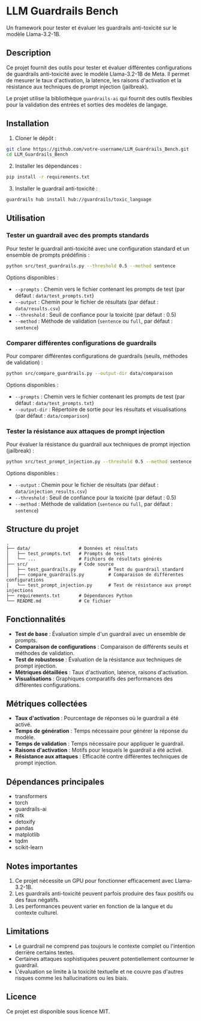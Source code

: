 # LLM Guardrails Bench

Un framework pour tester et évaluer les guardrails anti-toxicité sur le modèle Llama-3.2-1B.

## Description

Ce projet fournit des outils pour tester et évaluer différentes configurations de guardrails anti-toxicité avec le modèle Llama-3.2-1B de Meta. Il permet de mesurer le taux d'activation, la latence, les raisons d'activation et la résistance aux techniques de prompt injection (jailbreak).

Le projet utilise la bibliothèque `guardrails-ai` qui fournit des outils flexibles pour la validation des entrées et sorties des modèles de langage.

## Installation

1. Cloner le dépôt :
```bash
git clone https://github.com/votre-username/LLM_Guardrails_Bench.git
cd LLM_Guardrails_Bench
```

2. Installer les dépendances :
```bash
pip install -r requirements.txt
```

3. Installer le guardrail anti-toxicité :
```bash
guardrails hub install hub://guardrails/toxic_language
```

## Utilisation

### Tester un guardrail avec des prompts standards

Pour tester le guardrail anti-toxicité avec une configuration standard et un ensemble de prompts prédéfinis :

```bash
python src/test_guardrails.py --threshold 0.5 --method sentence
```

Options disponibles :
- `--prompts` : Chemin vers le fichier contenant les prompts de test (par défaut : `data/test_prompts.txt`)
- `--output` : Chemin pour le fichier de résultats (par défaut : `data/results.csv`)
- `--threshold` : Seuil de confiance pour la toxicité (par défaut : 0.5)
- `--method` : Méthode de validation (`sentence` ou `full`, par défaut : `sentence`)

### Comparer différentes configurations de guardrails

Pour comparer différentes configurations de guardrails (seuils, méthodes de validation) :

```bash
python src/compare_guardrails.py --output-dir data/comparaison
```

Options disponibles :
- `--prompts` : Chemin vers le fichier contenant les prompts de test (par défaut : `data/test_prompts.txt`)
- `--output-dir` : Répertoire de sortie pour les résultats et visualisations (par défaut : `data/comparison`)

### Tester la résistance aux attaques de prompt injection

Pour évaluer la résistance du guardrail aux techniques de prompt injection (jailbreak) :

```bash
python src/test_prompt_injection.py --threshold 0.5 --method sentence
```

Options disponibles :
- `--output` : Chemin pour le fichier de résultats (par défaut : `data/injection_results.csv`)
- `--threshold` : Seuil de confiance pour la toxicité (par défaut : 0.5)
- `--method` : Méthode de validation (`sentence` ou `full`, par défaut : `sentence`)

## Structure du projet

```
.
├── data/                  # Données et résultats
│   ├── test_prompts.txt   # Prompts de test
│   └── ...                # Fichiers de résultats générés
├── src/                   # Code source
│   ├── test_guardrails.py            # Test du guardrail standard
│   ├── compare_guardrails.py         # Comparaison de différentes configurations
│   └── test_prompt_injection.py      # Test de résistance aux prompt injections
├── requirements.txt       # Dépendances Python
└── README.md              # Ce fichier
```

## Fonctionnalités

- **Test de base** : Évaluation simple d'un guardrail avec un ensemble de prompts.
- **Comparaison de configurations** : Comparaison de différents seuils et méthodes de validation.
- **Test de robustesse** : Évaluation de la résistance aux techniques de prompt injection.
- **Métriques détaillées** : Taux d'activation, latence, raisons d'activation.
- **Visualisations** : Graphiques comparatifs des performances des différentes configurations.

## Métriques collectées

- **Taux d'activation** : Pourcentage de réponses où le guardrail a été activé.
- **Temps de génération** : Temps nécessaire pour générer la réponse du modèle.
- **Temps de validation** : Temps nécessaire pour appliquer le guardrail.
- **Raisons d'activation** : Motifs pour lesquels le guardrail a été activé.
- **Résistance aux attaques** : Efficacité contre différentes techniques de prompt injection.

## Dépendances principales

- transformers
- torch
- guardrails-ai
- nltk
- detoxify
- pandas
- matplotlib
- tqdm
- scikit-learn

## Notes importantes

1. Ce projet nécessite un GPU pour fonctionner efficacement avec Llama-3.2-1B.
2. Les guardrails anti-toxicité peuvent parfois produire des faux positifs ou des faux négatifs.
3. Les performances peuvent varier en fonction de la langue et du contexte culturel.

## Limitations

- Le guardrail ne comprend pas toujours le contexte complet ou l'intention derrière certains textes.
- Certaines attaques sophistiquées peuvent potentiellement contourner le guardrail.
- L'évaluation se limite à la toxicité textuelle et ne couvre pas d'autres risques comme les hallucinations ou les biais.

## Licence

Ce projet est disponible sous licence MIT. 